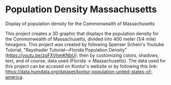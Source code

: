 # Population Density Massachusetts
Display of population density for the Commonwealth of Massachusetts

This project creates a 3D graphic that displays the population density for the Commonwealth of Massachusetts, divided into 400 meter (1/4 mile) hexagons.
This project was created by following Spenser Schein's Youtube Tutorial, "Rayshader Tutorial—Florida Population Density" (https://youtu.be/zgFXVhmKNbU), then by customizing colors, shadows, text, and of course, data used (Florida -> Massachusetts).
The data used for this project can be accesed on Kontur's website or by following this link: https://data.humdata.org/dataset/kontur-population-united-states-of-america.
